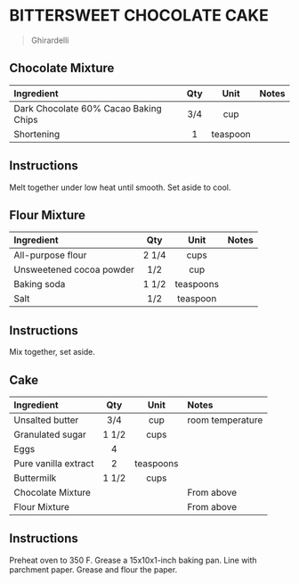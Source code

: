 # BITTERSWEET CHOCOLATE CAKE

> Ghirardelli

## Chocolate Mixture
| Ingredient                                          | Qty    | Unit  | Notes                                     |
|:----------------------------------------------------|:------:|:-----:|:------------------------------------------|
| Dark Chocolate 60% Cacao Baking Chips   | 3/4      | cup |                                  |
| Shortening                                          | 1      | teaspoon |                                       |

## Instructions
Melt together under low heat until smooth.
Set aside to cool.

## Flour Mixture
| Ingredient                                          | Qty    | Unit  | Notes                                     |
|:----------------------------------------------------|:------:|:-----:|:------------------------------------------|
| All-purpose flour                                   | 2 1/4  | cups   |                                       |
| Unsweetened cocoa powder                            | 1/2    | cup    |                                       |
| Baking soda                                         | 1 1/2  | teaspoons |                                    |
| Salt                                                | 1/2      | teaspoon |                                 |

## Instructions
Mix together, set aside.


## Cake
| Ingredient                                          | Qty    | Unit  | Notes                                     |
|:----------------------------------------------------|:------:|:-----:|:------------------------------------------|
| Unsalted butter                                     | 3/4  | cup   | room temperature        |
| Granulated sugar                                    | 1 1/2  | cups   |                                       |
| Eggs                                                | 4      |        |                                       |
| Pure vanilla extract                                | 2      | teaspoons |                                    |
| Buttermilk                                          | 1 1/2  | cups   |                                       |
| Chocolate Mixture      | | | From above     |      
| Flour Mixture      | | | From above     |                         


## Instructions

Preheat oven to 350 F. Grease a 15x10x1-inch baking pan. Line with parchment paper. Grease and flour the paper.

